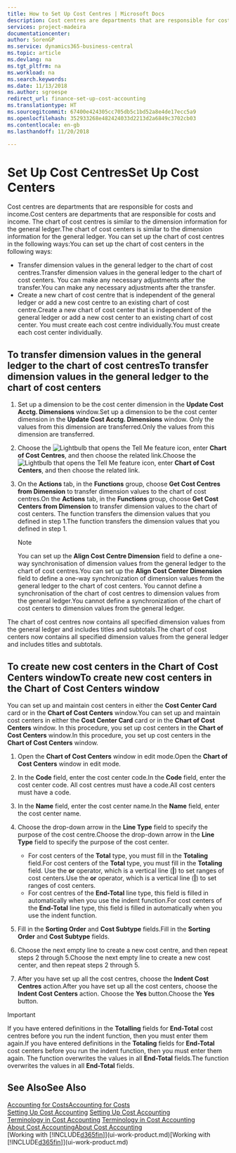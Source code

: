 ```yaml
---
title: How to Set Up Cost Centres | Microsoft Docs
description: Cost centres are departments that are responsible for costs and income. The chart of cost centres is similar to the dimension information for the general ledger.
services: project-madeira
documentationcenter: 
author: SorenGP
ms.service: dynamics365-business-central
ms.topic: article
ms.devlang: na
ms.tgt_pltfrm: na
ms.workload: na
ms.search.keywords: 
ms.date: 11/13/2018
ms.author: sgroespe
redirect_url: finance-set-up-cost-accounting
ms.translationtype: HT
ms.sourcegitcommit: 67400e424305cc705db5c1bd52a8e4de17ecc5a9
ms.openlocfilehash: 352933268e482424033d2213d2a6849c3702cb03
ms.contentlocale: en-gb
ms.lasthandoff: 11/20/2018

---
```

# <a name="set-up-cost-centers"></a><span data-ttu-id="afa92-104">Set Up Cost Centres</span><span class="sxs-lookup"><span data-stu-id="afa92-104">Set Up Cost Centers</span></span>
<span data-ttu-id="afa92-105">Cost centres are departments that are responsible for costs and income.</span><span class="sxs-lookup"><span data-stu-id="afa92-105">Cost centers are departments that are responsible for costs and income.</span></span> <span data-ttu-id="afa92-106">The chart of cost centres is similar to the dimension information for the general ledger.</span><span class="sxs-lookup"><span data-stu-id="afa92-106">The chart of cost centers is similar to the dimension information for the general ledger.</span></span> <span data-ttu-id="afa92-107">You can set up the chart of cost centres in the following ways:</span><span class="sxs-lookup"><span data-stu-id="afa92-107">You can set up the chart of cost centers in the following ways:</span></span>  

-   <span data-ttu-id="afa92-108">Transfer dimension values in the general ledger to the chart of cost centres.</span><span class="sxs-lookup"><span data-stu-id="afa92-108">Transfer dimension values in the general ledger to the chart of cost centers.</span></span> <span data-ttu-id="afa92-109">You can make any necessary adjustments after the transfer.</span><span class="sxs-lookup"><span data-stu-id="afa92-109">You can make any necessary adjustments after the transfer.</span></span>  
-   <span data-ttu-id="afa92-110">Create a new chart of cost centre that is independent of the general ledger or add a new cost centre to an existing chart of cost centre.</span><span class="sxs-lookup"><span data-stu-id="afa92-110">Create a new chart of cost center that is independent of the general ledger or add a new cost center to an existing chart of cost center.</span></span> <span data-ttu-id="afa92-111">You must create each cost centre individually.</span><span class="sxs-lookup"><span data-stu-id="afa92-111">You must create each cost center individually.</span></span>  

## <a name="to-transfer-dimension-values-in-the-general-ledger-to-the-chart-of-cost-centers"></a><span data-ttu-id="afa92-112">To transfer dimension values in the general ledger to the chart of cost centres</span><span class="sxs-lookup"><span data-stu-id="afa92-112">To transfer dimension values in the general ledger to the chart of cost centers</span></span>  
1.  <span data-ttu-id="afa92-113">Set up a dimension to be the cost center dimension in the **Update Cost Acctg. Dimensions** window.</span><span class="sxs-lookup"><span data-stu-id="afa92-113">Set up a dimension to be the cost center dimension in the **Update Cost Acctg. Dimensions** window.</span></span> <span data-ttu-id="afa92-114">Only the values from this dimension are transferred.</span><span class="sxs-lookup"><span data-stu-id="afa92-114">Only the values from this dimension are transferred.</span></span>  
2.  <span data-ttu-id="afa92-115">Choose the ![Lightbulb that opens the Tell Me feature](media/ui-search/search_small.png "Tell me what you want to do") icon, enter **Chart of Cost Centres**, and then choose the related link.</span><span class="sxs-lookup"><span data-stu-id="afa92-115">Choose the ![Lightbulb that opens the Tell Me feature](media/ui-search/search_small.png "Tell me what you want to do") icon, enter **Chart of Cost Centers**, and then choose the related link.</span></span>  
3.  <span data-ttu-id="afa92-116">On the **Actions** tab, in the **Functions** group, choose **Get Cost Centres from Dimension** to transfer dimension values to the chart of cost centres.</span><span class="sxs-lookup"><span data-stu-id="afa92-116">On the **Actions** tab, in the **Functions** group, choose **Get Cost Centers from Dimension** to transfer dimension values to the chart of cost centers.</span></span> <span data-ttu-id="afa92-117">The function transfers the dimension values that you defined in step 1.</span><span class="sxs-lookup"><span data-stu-id="afa92-117">The function transfers the dimension values that you defined in step 1.</span></span>  

    > [!NOTE]  
    >  <span data-ttu-id="afa92-118">You can set up the **Align Cost Centre Dimension**  field to define a one-way synchronisation of dimension values from the general ledger to the chart of cost centres.</span><span class="sxs-lookup"><span data-stu-id="afa92-118">You can set up the **Align Cost Center Dimension**  field to define a one-way synchronization of dimension values from the general ledger to the chart of cost centers.</span></span> <span data-ttu-id="afa92-119">You cannot define a synchronisation of the chart of cost centres to dimension values from the general ledger.</span><span class="sxs-lookup"><span data-stu-id="afa92-119">You cannot define a synchronization of the chart of cost centers to dimension values from the general ledger.</span></span>  

<span data-ttu-id="afa92-120">The chart of cost centres now contains all specified dimension values from the general ledger and includes titles and subtotals.</span><span class="sxs-lookup"><span data-stu-id="afa92-120">The chart of cost centers now contains all specified dimension values from the general ledger and includes titles and subtotals.</span></span>  

## <a name="to-create-new-cost-centers-in-the-chart-of-cost-centers-window"></a><span data-ttu-id="afa92-121">To create new cost centers in the Chart of Cost Centers window</span><span class="sxs-lookup"><span data-stu-id="afa92-121">To create new cost centers in the Chart of Cost Centers window</span></span>  
<span data-ttu-id="afa92-122">You can set up and maintain cost centers in either the **Cost Center Card** card or in the **Chart of Cost Centers** window.</span><span class="sxs-lookup"><span data-stu-id="afa92-122">You can set up and maintain cost centers in either the **Cost Center Card** card or in the **Chart of Cost Centers** window.</span></span> <span data-ttu-id="afa92-123">In this procedure, you set up cost centers in the **Chart of Cost Centers** window.</span><span class="sxs-lookup"><span data-stu-id="afa92-123">In this procedure, you set up cost centers in the **Chart of Cost Centers** window.</span></span>  

1. <span data-ttu-id="afa92-124">Open the **Chart of Cost Centers** window in edit mode.</span><span class="sxs-lookup"><span data-stu-id="afa92-124">Open the **Chart of Cost Centers** window in edit mode.</span></span>  
2. <span data-ttu-id="afa92-125">In the **Code** field, enter the cost center code.</span><span class="sxs-lookup"><span data-stu-id="afa92-125">In the **Code** field, enter the cost center code.</span></span> <span data-ttu-id="afa92-126">All cost centres must have a code.</span><span class="sxs-lookup"><span data-stu-id="afa92-126">All cost centers must have a code.</span></span>  
3. <span data-ttu-id="afa92-127">In the **Name** field, enter the cost center name.</span><span class="sxs-lookup"><span data-stu-id="afa92-127">In the **Name** field, enter the cost center name.</span></span>  
4. <span data-ttu-id="afa92-128">Choose the drop-down arrow in the **Line Type** field to specify the purpose of the cost centre.</span><span class="sxs-lookup"><span data-stu-id="afa92-128">Choose the drop-down arrow in the **Line Type** field to specify the purpose of the cost center.</span></span>  

    - <span data-ttu-id="afa92-129">For cost centers of the **Total** type, you must fill in the **Totaling** field.</span><span class="sxs-lookup"><span data-stu-id="afa92-129">For cost centers of the **Total** type, you must fill in the **Totaling** field.</span></span> <span data-ttu-id="afa92-130">Use the **or** operator, which is a vertical line (**&#124;**) to set ranges of cost centers.</span><span class="sxs-lookup"><span data-stu-id="afa92-130">Use the **or** operator, which is a vertical line (**&#124;**) to set ranges of cost centers.</span></span>  
    - <span data-ttu-id="afa92-131">For cost centres of the **End-Total** line type, this field is filled in automatically when you use the indent function.</span><span class="sxs-lookup"><span data-stu-id="afa92-131">For cost centers of the **End-Total** line type, this field is filled in automatically when you use the indent function.</span></span>  
5.  <span data-ttu-id="afa92-132">Fill in the **Sorting Order** and **Cost Subtype** fields.</span><span class="sxs-lookup"><span data-stu-id="afa92-132">Fill in the **Sorting Order** and **Cost Subtype** fields.</span></span>  
6.  <span data-ttu-id="afa92-133">Choose the next empty line to create a new cost centre, and then repeat steps 2 through 5.</span><span class="sxs-lookup"><span data-stu-id="afa92-133">Choose the next empty line to create a new cost center, and then repeat steps 2 through 5.</span></span>  
7.  <span data-ttu-id="afa92-134">After you have set up all the cost centres, choose the **Indent Cost Centres** action.</span><span class="sxs-lookup"><span data-stu-id="afa92-134">After you have set up all the cost centers, choose the **Indent Cost Centers** action.</span></span> <span data-ttu-id="afa92-135">Choose the **Yes** button.</span><span class="sxs-lookup"><span data-stu-id="afa92-135">Choose the **Yes** button.</span></span>  

> [!IMPORTANT]  
>  <span data-ttu-id="afa92-136">If you have entered definitions in the **Totalling** fields for **End-Total** cost centres before you run the indent function, then you must enter them again.</span><span class="sxs-lookup"><span data-stu-id="afa92-136">If you have entered definitions in the **Totaling** fields for **End-Total** cost centers before you run the indent function, then you must enter them again.</span></span> <span data-ttu-id="afa92-137">The function overwrites the values in all **End-Total** fields.</span><span class="sxs-lookup"><span data-stu-id="afa92-137">The function overwrites the values in all **End-Total** fields.</span></span>  

## <a name="see-also"></a><span data-ttu-id="afa92-138">See Also</span><span class="sxs-lookup"><span data-stu-id="afa92-138">See Also</span></span>  
[<span data-ttu-id="afa92-139">Accounting for Costs</span><span class="sxs-lookup"><span data-stu-id="afa92-139">Accounting for Costs</span></span>](finance-manage-cost-accounting.md)  
<span data-ttu-id="afa92-140">[Setting Up Cost Accounting](finance-set-up-cost-accounting.md) </span><span class="sxs-lookup"><span data-stu-id="afa92-140">[Setting Up Cost Accounting](finance-set-up-cost-accounting.md) </span></span>  
<span data-ttu-id="afa92-141">[Terminology in Cost Accounting](finance-terminology-in-cost-accounting.md) </span><span class="sxs-lookup"><span data-stu-id="afa92-141">[Terminology in Cost Accounting](finance-terminology-in-cost-accounting.md) </span></span>  
[<span data-ttu-id="afa92-142">About Cost Accounting</span><span class="sxs-lookup"><span data-stu-id="afa92-142">About Cost Accounting</span></span>](finance-about-cost-accounting.md)  
<span data-ttu-id="afa92-143">[Working with [!INCLUDE[d365fin](includes/d365fin_md.md)]](ui-work-product.md)</span><span class="sxs-lookup"><span data-stu-id="afa92-143">[Working with [!INCLUDE[d365fin](includes/d365fin_md.md)]](ui-work-product.md)</span></span>

